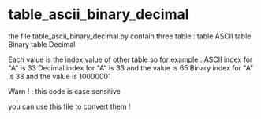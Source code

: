 # table_ascii_binary_decimal
the file table_ascii_binary_decimal.py contain three table :
table ASCII
table Binary
table Decimal

Each value is the index value of other table so for example :
ASCII index for "A" is 33
Decimal index for "A" is 33 and the value is 65
Binary index for "A" is 33 and the value is 10000001

Warn ! : this code is case sensitive

you can use this file to convert them !

